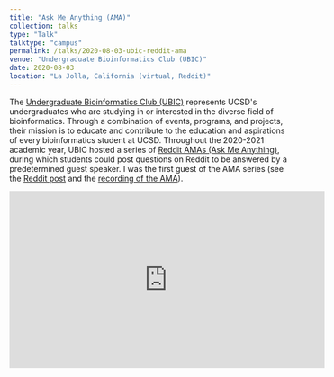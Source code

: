 ```yaml
---
title: "Ask Me Anything (AMA)"
collection: talks
type: "Talk"
talktype: "campus"
permalink: /talks/2020-08-03-ubic-reddit-ama
venue: "Undergraduate Bioinformatics Club (UBIC)"
date: 2020-08-03
location: "La Jolla, California (virtual, Reddit)"
---
```


The <a href="https://ubicucsd.wixsite.com/ubic" target="_blank">Undergraduate Bioinformatics Club (UBIC)</a> represents UCSD's undergraduates who are studying in or interested in the diverse field of bioinformatics. Through a combination of events, programs, and projects, their mission is to educate and contribute to the education and aspirations of every bioinformatics student at UCSD. Throughout the 2020-2021 academic year, UBIC hosted a series of <a href="https://en.wikipedia.org/wiki/R/IAmA" target="_blank">Reddit AMAs (Ask Me Anything)</a>, during which students could post questions on Reddit to be answered by a predetermined guest speaker. I was the first guest of the AMA series (see the <a href="https://www.reddit.com/r/UCSD/comments/hzjl8d/i_am_niema_moshiri_a_bioinformatician_and/" target="_blank">Reddit post</a> and the <a href="https://youtu.be/5CgXMYFBojQ" target="_blank">recording of the AMA</a>).

<iframe width="560" height="315" src="https://www.youtube.com/embed/5CgXMYFBojQ" title="YouTube video player" frameborder="0" allow="accelerometer; autoplay; clipboard-write; encrypted-media; gyroscope; picture-in-picture" allowfullscreen></iframe>
